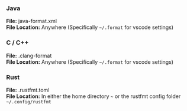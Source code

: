 ### Java

**File:** java-format.xml <br>
**File Location:** Anywhere (Specifically `~/.format` for vscode settings)

### C / C++

**File:** .clang-format <br>
**File Location:** Anywhere (Specifically `~/.format` for vscode settings)

### Rust

**File:** .rustfmt.toml <br>
**File Location:** In either the home directory `~` or the rustfmt config folder `~/.config/rustfmt`
